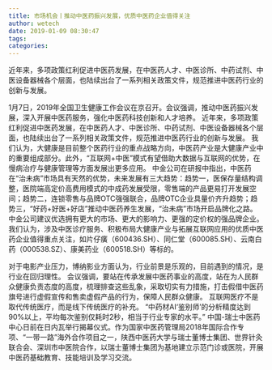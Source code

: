 ```yaml
---
title: 市场机会丨推动中医药振兴发展，优质中医药企业值得关注
author: wetech
date: 2019-01-09 08:30:47
tags: 
categories: 
---
```

近年来，多项政策红利促进中医药发展，在中医药人才、中医诊所、中药试剂、中医设备器械各个层面，也陆续出台了一系列相关政策文件，规范推进中医药行业的创新与发展。
<!-- more -->
1月7日，2019年全国卫生健康工作会议在京召开。会议强调，推动中医药振兴发展，深入开展中医药服务，强化中医药科技创新和人才培养。
近年来，多项政策红利促进中医药发展，在中医药人才、中医诊所、中药试剂、中医设备器械各个层面，也陆续出台了一系列相关政策文件，规范推进中医药行业的创新与发展。
我们认为，大健康是目前整个医药行业的重点战略方向，中医药产业是大健康产业中的重要组成部分。此外，“互联网+中医”模式有望借助大数据与互联网的优势，在慢病治疗与健康管理等方面发展出更多应用。
中金公司在研报中指出，中医药在“治未病”市场具有天然的优势，未来发展有三大趋势：趋势一，医保存量结构调整，医院端高定价高费用模式的中成药发展受限，零售端的产品更易打开发展空间；趋势二，连锁零售与品牌OTC强强联合，品牌OTC企业具量价齐升趋势；趋势三，“好药+好医+好店”推动中医药养生发展，“治未病”市场开启品牌化之路。中金公司建议优选拥有更大的市场、更大的影响力、更强的定价权的强品牌企业。
我们认为，涉及中医诊疗服务、积极布局大健康产业与拓展互联网应用的优质中医药企业值得重点关注，如片仔癀（600436.SH）、同仁堂（600085.SH）、云南白药（000538.SZ）、康美药业（600518.SH）等标的。
 
 
 
对于电影产业压力，博纳影业方面认为，行业前景是乐观的，目前遇到的情况，是行业在回归理性。
会议强调，要站在传承发展中医药事业的高度，站在为人民群众健康负责态度的高度，梳理排查这些乱象，采取切实有力措施，打击假借中医药旗号进行虚假宣传和售卖虚假产品的行为，保障人民群众健康。
互联网医疗不是取代传统医疗，而是线下传统医疗的补充。
“中药材AI‘鉴别师’的分析精度达到90%以上，平均每次鉴别仅耗时2秒，相当于行业专家的水平。”
中国-瑞士中医药中心日前在日内瓦举行揭幕仪式。作为国家中医药管理局2018年国际合作专项、“一带一路”海外合作项目之一，陕西中医药大学与瑞士董博士集团、世界针灸联合会、深圳市中医院合作，以瑞士董博士集团为基地建立示范门诊或医院，开展中医药基础教育、技能培训及学习交流。
